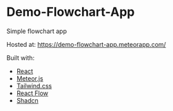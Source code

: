 # Demo-Flowchart-App

Simple flowchart app

Hosted at: https://demo-flowchart-app.meteorapp.com/

Built with: 
  - [React](https://react.dev/)
  - [Meteor.js](https://www.meteor.com/)
  - [Tailwind.css](https://tailwindcss.com/)
  - [React Flow](https://reactflow.dev/)
  - [Shadcn](https://ui.shadcn.com/)
